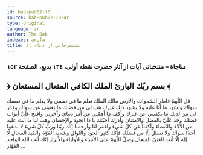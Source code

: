 ```yaml
---
id: bab-pub02-70
source: bab-pub02-70-ar
type: original
language: ar
author: The Bab
indexes: ar,fa
title: مستخرجاتى از دعاء ٤۱
---
```

### مناجاة – منتخباتى آيات از آثار حضرت نقطه أولى، ۱۳٤ بديع، الصفحة ۱٥۲

## ﴿ بسم ربّك البارئ الملك الكافي المتعال المستعان ﴾

قل اللّهمّ فاطر السّموات والأرض مالك الملك تعلم ما في نفسي ولا يعلم ما في نفسك سواك وتشهد ما أنا عليه ولا يشهد ذلك غيرك هب لي من فضلك ما يغنيني عن سواك وقدّر لي من لدنك ما يكفيني عن غيرك وأكف ما أهمّني من أمر دنياي وآخرتي وافتح عَلَيَّ أبواب فضلك وجد عَلَيَّ بالفضل والامتنان وأدرك أحبّتك يا ذا الجود والإحسان وهب لنا ما أنت عليه من الآلاء والنّعماء وأكفنا عن كلّ شيء واغفر لنا وأرحمنا إنّك ربّنا وربّ كلّ شيء لا ندعوا أحدًا سواك ولا نسئل إلّا من فضلك فإنّك كثير الجود والنّوال وشديد القوّة والكيد المحال لا إله إلّا أنت الغنيّ المتعال وصلّ اللّهمّ على الأنبياء والأولياء والأبرار إنّك أنت الله الواحد القهّار ...